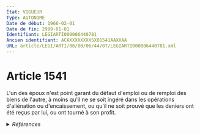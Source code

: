 ```yaml
---
État: VIGUEUR
Type: AUTONOME
Date de début: 1966-02-01
Date de fin: 2999-01-01
Identifiant: LEGIARTI000006440781
Ancien identifiant: ACAXXXXXXXX5X01541AAXXAA
URL: article/LEGI/ARTI/00/00/06/44/07/LEGIARTI000006440781.xml
---
```


<h1>Article 1541</h1>

L'un des époux n'est point garant du défaut d'emploi ou de remploi des biens de
l'autre, à moins qu'il ne se soit ingéré dans les opérations d'aliénation ou
d'encaissement, ou qu'il ne soit prouvé que les deniers ont été reçus par lui,
ou ont tourné à son profit.


<details>
  <summary><em>Références</em></summary>

  <h2>Textes faisant référence à l'article</h2>
  
  <ul>
    <li>
      <a href="https://legal.tricoteuses.fr//redirection/JORFTEXT000000503950?vers=git&vers=legifrance">Loi n°65-570 du 13 juillet 1965 PORTANT REFORME DES REGIMES MATRIMONIAUX</a> CODIFICATION cible
    </li>
  </ul>
  
  <h2>Références faites par l'article</h2>
  
  <ul>
    <li>
      1965-07-13 CODIFICATION source <a href="https://legal.tricoteuses.fr//redirection/JORFTEXT000000503950?vers=git&vers=legifrance">Loi n°65-570 du 13 juillet 1965 PORTANT REFORME DES REGIMES MATRIMONIAUX</a>
    </li>
  </ul>
</details>
